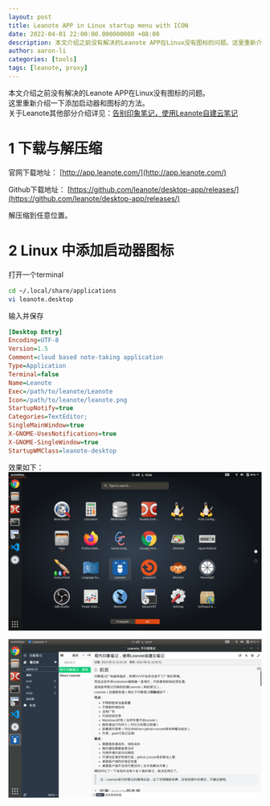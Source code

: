 ```yaml
---
layout: post
title: Leanote APP in Linux startup menu with ICON
date: 2022-04-01 22:00:00.000000000 +08:00
description: 本文介绍之前没有解决的Leanote APP在Linux没有图标的问题。这里重新介绍一下添加启动器和图标的方法。
author: aaron-li
categories: [tools]
tags: [leanote, proxy] 
---
```


本文介绍之前没有解决的Leanote APP在Linux没有图标的问题。  
这里重新介绍一下添加启动器和图标的方法。  
关于Leanote其他部分介绍详见：[告别印象笔记，使用Leanote自建云笔记]({{site.url}}/2021/08/leanote-replace-evernote/)

# 1 下载与解压缩
官网下载地址： [http://app.leanote.com/](http://app.leanote.com/)

Github下载地址： [https://github.com/leanote/desktop-app/releases/](https://github.com/leanote/desktop-app/releases/)

解压缩到任意位置。

# 2 Linux 中添加启动器图标
打开一个terminal  
```bash
cd ~/.local/share/applications
vi leanote.desktop
```

输入并保存
```ini
[Desktop Entry]
Encoding=UTF-8
Version=1.5
Comment=cloud based note-taking application
Type=Application
Terminal=false
Name=Leanote
Exec=/path/to/leanote/Leanote
Icon=/path/to/leanote/leanote.png
StartupNotify=true
Categories=TextEditor;
SingleMainWindow=true
X-GNOME-UsesNotifications=true
X-GNOME-SingleWindow=true
StartupWMClass=leanote-desktop
```

效果如下：
![1](/assets/img/posts/2022-04-01-Leanote-Linux-app-startup/1.png)  

![2](/assets/img/posts/2022-04-01-Leanote-Linux-app-startup/2.png)
